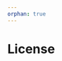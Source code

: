 ```yaml
---
orphan: true
---
```


# License

```{include} ../LICENSE

```
                                                                                                                                                                                                                                                                                                                                                                                                                       